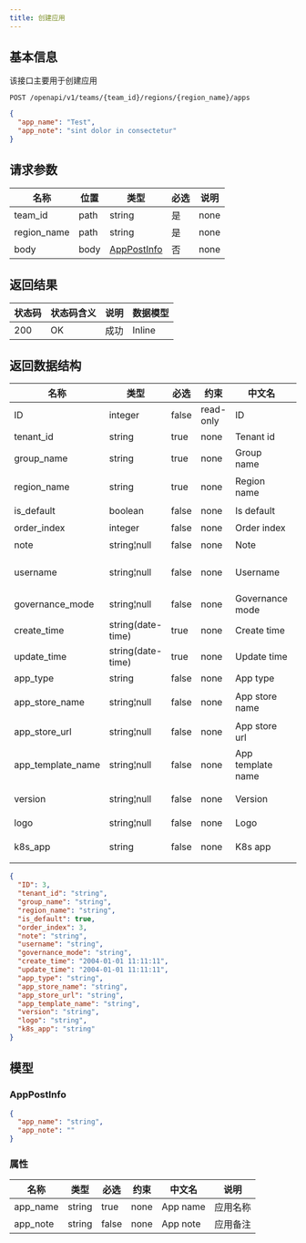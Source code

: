 ```yaml
---
title: 创建应用
---
```


## 基本信息
该接口主要用于创建应用

```shell title="请求路径"
POST /openapi/v1/teams/{team_id}/regions/{region_name}/apps 
```

```json title="Body 请求体示例"
{
  "app_name": "Test",
  "app_note": "sint dolor in consectetur"
}
```

## 请求参数

| 名称        | 位置 | 类型                              | 必选 | 说明 |
| ----------- | ---- | --------------------------------- | ---- | ---- |
| team_id     | path | string                            | 是   | none |
| region_name | path | string                            | 是   | none |
| body        | body | [AppPostInfo](#schemaapppostinfo) | 否   | none |

## 返回结果

|状态码|状态码含义|说明|数据模型|
|---|---|---|---|
|200|OK|成功|Inline|

## 返回数据结构

| 名称              | 类型              | 必选  | 约束      | 中文名            | 说明                      |
| ----------------- | ----------------- | ----- | --------- | ----------------- | ------------------------- |
| ID                | integer           | false | read-only | ID                | none                      |
| tenant_id         | string            | true  | none      | Tenant id         | 租户id                    |
| group_name        | string            | true  | none      | Group name        | 组名                      |
| region_name       | string            | true  | none      | Region name       | 区域中心名称              |
| is_default        | boolean           | false | none      | Is default        | 默认组件                  |
| order_index       | integer           | false | none      | Order index       | 应用排序                  |
| note              | string¦null       | false | none      | Note              | 备注                      |
| username          | string¦null       | false | none      | Username          | the username of principal |
| governance_mode   | string¦null       | false | none      | Governance mode   | governance mode           |
| create_time       | string(date-time) | true  | none      | Create time       | 创建时间                  |
| update_time       | string(date-time) | true  | none      | Update time       | 更新时间                  |
| app_type          | string            | false | none      | App type          | 应用类型                  |
| app_store_name    | string¦null       | false | none      | App store name    | 应用商店名称              |
| app_store_url     | string¦null       | false | none      | App store url     | 应用商店 URL              |
| app_template_name | string¦null       | false | none      | App template name | 应用模板名称              |
| version           | string¦null       | false | none      | Version           | Helm 应用版本             |
| logo              | string¦null       | false | none      | Logo              | 应用logo                  |
| k8s_app           | string            | false | none      | K8s app           | 集群内应用名称            |

```json title="响应示例"
{
  "ID": 3,
  "tenant_id": "string",
  "group_name": "string",
  "region_name": "string",
  "is_default": true,
  "order_index": 3,
  "note": "string",
  "username": "string",
  "governance_mode": "string",
  "create_time": "2004-01-01 11:11:11",
  "update_time": "2004-01-01 11:11:11",
  "app_type": "string",
  "app_store_name": "string",
  "app_store_url": "string",
  "app_template_name": "string",
  "version": "string",
  "logo": "string",
  "k8s_app": "string"
}
```

## 模型

### AppPostInfo<a id="schemaapppostinfo"></a>

```json
{
  "app_name": "string",
  "app_note": ""
}
```

### 属性

| 名称     | 类型   | 必选  | 约束 | 中文名   | 说明     |
| -------- | ------ | ----- | ---- | -------- | -------- |
| app_name | string | true  | none | App name | 应用名称 |
| app_note | string | false | none | App note | 应用备注 |
